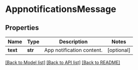 # AppnotificationsMessage

## Properties
Name | Type | Description | Notes
------------ | ------------- | ------------- | -------------
**text** | **str** | App notification content. | [optional] 

[[Back to Model list]](../README.md#documentation-for-models) [[Back to API list]](../README.md#documentation-for-api-endpoints) [[Back to README]](../README.md)

